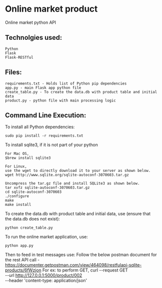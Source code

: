 # Online market product
Online market python API

Technolgies used:
-----------------
```
Python 
Flask
Flask-RESTful
```

Files:
------
```
requirements.txt - Holds list of Python pip dependencies
app.py - main Flask app python file
create_table.py - To create the data.db with product table and initial data
product.py - python file with main processing logic
```

Command Line Execution:
-----------------------

To install all Python dependencies:

    sudo pip install -r requirements.txt

To install sqlite3, if it is not part of your python

    For Mac OS, 
    $brew install sqlite3
    
    For Linux, 
    use the wget to directly download it to your server as shown below.
    wget http://www.sqlite.org/sqlite-autoconf-3070603.tar.gz
    
    Uncompress the tar.gz file and install SQLite3 as shown below.
    tar xvfz sqlite-autoconf-3070603.tar.gz
    cd sqlite-autoconf-3070603
    ./configure
    make
    make install

To create the data.db with product table and initial data, use (ensure that the data.db does not exist):

    python create_table.py

To run the online market application, use:

    python app.py

Then to feed in test messages use:
Follow the below postman document for the rest API call - 
https://documenter.getpostman.com/view/464098/restfulapi-sqlite-products/6fWzjon
For ex: to perform GET, 
curl --request GET \
  --url http://127.0.0.1:5000/product/002 \
  --header 'content-type: application/json'
